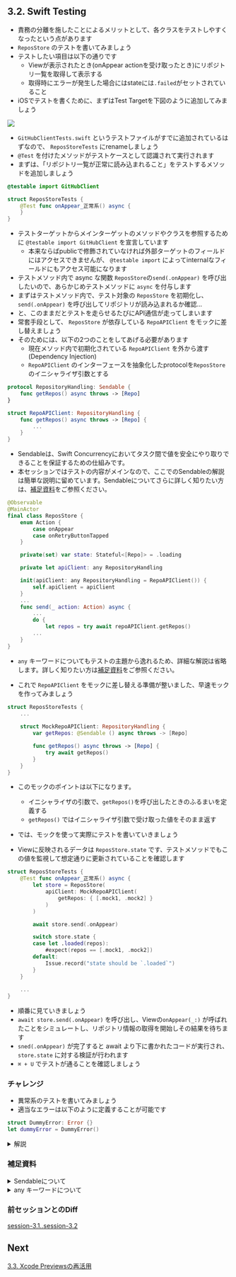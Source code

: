 ## 3.2. Swift Testing
- 責務の分離を施したことによるメリットとして、各クラスをテストしやすくなったという点があります
- `ReposStore` のテストを書いてみましょう
- テストしたい項目は以下の通りです
    - Viewが表示されたとき(onAppear actionを受け取ったとき)にリポジトリ一覧を取得して表示する
    - 取得時にエラーが発生した場合にはstateには`.failed`がセットされていること
- iOSでテストを書くために、まずはTest Targetを下図のように追加してみましょう

<img src="https://user-images.githubusercontent.com/8536870/115539731-49d0fa00-a2d8-11eb-85a0-87ec3b6548c0.png">

- `GitHubClientTests.swift` というテストファイルがすでに追加されているはずなので、 `ReposStoreTests` にrenameしましょう
- `@Test` を付けたメソッドがテストケースとして認識されて実行されます
- まずは、「リポジトリ一覧が正常に読み込まれること」をテストするメソッドを追加しましょう

```swift
@testable import GitHubClient

struct ReposStoreTests {
    @Test func onAppear_正常系() async {
    }
}
```

- テストターゲットからメインターゲットのメソッドやクラスを参照するために `@testable import GitHubClient` を宣言しています
    - 本来ならばpublicで修飾されていなければ外部ターゲットのフィールドにはアクセスできませんが、 `@testable import` によってinternalなフィールドにもアクセス可能になります
- テストメソッド内で async な関数 `ReposStore`の`send(.onAppear)` を呼び出したいので、あらかじめテストメソッドに `async` を付与します
- まずはテストメソッド内で、テスト対象の `ReposStore` を初期化し、`send(.onAppear)` を呼び出してリポジトリが読み込まれるか確認...
- と、このままだとテストを走らせるたびにAPI通信が走ってしまいます
- 常套手段として、 `ReposStore` が依存している `RepoAPIClient` をモックに差し替えましょう
- そのためには、以下の2つのことをしてあげる必要があります
    - 現在メソッド内で初期化されている `RepoAPIClient` を外から渡す (Dependency Injection)
    - `RepoAPIClient` のインターフェースを抽象化したprotocolを`ReposStore`のイニシャライザ引数とする

```swift
protocol RepositoryHandling: Sendable {
    func getRepos() async throws -> [Repo]
}

struct RepoAPIClient: RepositoryHandling {
    func getRepos() async throws -> [Repo] {
        ...
    }
}
```

- Sendableは、Swift Concurrencyにおいてタスク間で値を安全にやり取りできることを保証するための仕組みです。
- 本セッションではテストの内容がメインなので、ここでのSendableの解説は簡単な説明に留めています。Sendableについてさらに詳しく知りたい方は、[補足資料](https://github.com/mixigroup/ios-swiftui-training/blob/session-3.2/README.md#補足資料)をご参照ください。 

```swift
@Observable
@MainActor
final class ReposStore {
    enum Action {
        case onAppear
        case onRetryButtonTapped
    }

    private(set) var state: Stateful<[Repo]> = .loading

    private let apiClient: any RepositoryHandling

    init(apiClient: any RepositoryHandling = RepoAPIClient()) {
        self.apiClient = apiClient
    }
    ...
    func send(_ action: Action) async {
        ...
        do {
            let repos = try await repoAPIClient.getRepos()
        ...
    }
}
```

- `any` キーワードについてもテストの主題から逸れるため、詳細な解説は省略します。詳しく知りたい方は[補足資料](https://github.com/mixigroup/ios-swiftui-training/blob/session-3.2/README.md#補足資料)をご参照ください。

- これで `RepoAPIClient` をモックに差し替える準備が整いました、早速モックを作ってみましょう

```swift
struct ReposStoreTests {
    ...
    
    struct MockRepoAPIClient: RepositoryHandling {
        var getRepos: @Sendable () async throws -> [Repo]

        func getRepos() async throws -> [Repo] {
            try await getRepos()
        }
    }
}
```

- このモックのポイントは以下になります。
    - イニシャライザの引数で、`getRepos()`を呼び出したときのふるまいを定義する
    - `getRepos()` ではイニシャライザ引数で受け取った値をそのまま返す

- では、モックを使って実際にテストを書いていきましょう
- Viewに反映されるデータは `ReposStore.state` です、テストメソッドでもこの値を監視して想定通りに更新されていることを確認します

```swift
struct ReposStoreTests {
    @Test func onAppear_正常系() async {
        let store = ReposStore(
            apiClient: MockRepoAPIClient(
                getRepos: { [.mock1, .mock2] }
            )
        )

        await store.send(.onAppear)

        switch store.state {
        case let .loaded(repos):
            #expect(repos == [.mock1, .mock2])
        default:
            Issue.record("state should be `.loaded`")
        }
    }
    
    ...
}
```

- 順番に見ていきましょう
- `await store.send(.onAppear)` を呼び出し、Viewの`onAppear(_:)` が呼ばれたことをシミュレートし、リポジトリ情報の取得を開始しその結果を待ちます
- `sned(.onAppear)` が完了すると await より下に書かれたコードが実行され、 `store.state` に対する検証が行われます
- `⌘ + U` でテストが通ることを確認しましょう

### チャレンジ
- 異常系のテストを書いてみましょう
- 適当なエラーは以下のように定義することが可能です

```swift
struct DummyError: Error {}
let dummyError = DummyError()
```

<details>
    <summary>解説</summary>

正常系のテストと同じ要領でテストを書いていきます

```swift
@Test func onAppear_異常系() async {
    let store = ReposStore(
        aPIClient: MockRepoAPIClient(
            getRepos: { throw DummyError() }
        )
    )

    await store.send(.onAppear)

    switch store.state {
    case let .failed(error):
        #expect(error is DummyError)
    default:
        Issue.record("state should be `.failed`")
    }
}
```

テストが通ることが確認できれば完了です

</details>

### 補足資料
<details>
    <summary>Sendableについて</summary>

**Sendable** は、Swift Concurrencyで「複数の並行タスク間を安全に受け渡せる値」であることを示すためのプロトコルです。
Swiftでは、並行処理によるデータ競合やメモリ破壊を防ぐために「並行安全」であることをコンパイラに保証させる仕組みとして、型が `Sendable` に準拠しているかどうかを静的チェックする機能が導入されています。

- `Sendable` に準拠すると「この型は並行処理の境界を越えても安全に扱える」というコンパイラのお墨付きが得られ、並行処理上で安心してやり取りできるようになります。
- もし、内部に並行安全ではないプロパティを含んでいる場合は、コンパイラから警告やエラーが出るため、誤った使用を防止できます。

今回の例では、`ReposStore` が並行処理(タスク/actorの境界など)をまたいで `RepoAPIClient` を扱う可能性があるため、そのプロトコルを `Sendable` にしておくことでコンパイラに安全性を保証させています。

Sendableについてさらに詳しく理解したい方は、[Swift Concurrency - Sendable Types](https://docs.swift.org/swift-book/documentation/the-swift-programming-language/concurrency/#Sendable-Types) を読んでみるとより理解が深められると思います。

</details>

<details>
    <summary> any キーワードについて</summary>

- Swift 5.6以降、protocolを型として利用する際に、その型が存在型であることを明示するため、`any` キーワードが導入されました。
- 存在型とは、あるプロトコルに準拠する任意の型の値を保持できる型のことです。  `any` を使用することで、変数や定数が具体的な型ではなく、プロトコルに準拠する任意の型を表すことを明確に示すことができます。
- 例えば、以下のコードは `RepositoryHandling` プロトコルに準拠する任意の型（存在型）を保持できることを示しています。

```swift
private let repoAPIClient: any RepositoryHandling = RepoAPIClient()
```
- この記述により、repoAPIClientがRepositoryHandlingに準拠する存在型であることが明確になり、コードの意図がより分かりやすくなります。
- 従来は `any` を省略しても動作していましたが、将来的には明示的に `any` を記述することが必須となる可能性があるため、早めにこの構文に慣れておきましょう。
</details>

### 前セッションとのDiff
[session-3.1..session-3.2](https://github.com/mixigroup/ios-swiftui-training/compare/session-3.1..session-3.2)

## Next
[3.3. Xcode Previewsの再活用](https://github.com/mixigroup/ios-swiftui-training/tree/session-3.3/README.md)

